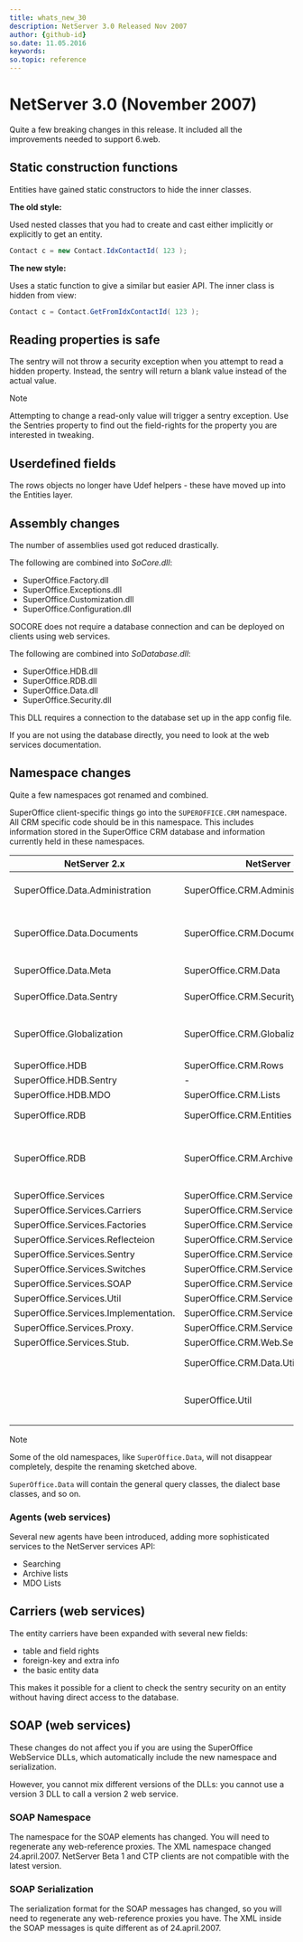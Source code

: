 ```yaml
---
title: whats_new_30
description: NetServer 3.0 Released Nov 2007
author: {github-id}
so.date: 11.05.2016
keywords:
so.topic: reference
---
```


# NetServer 3.0 (November 2007)

Quite a few breaking changes in this release. It included all the improvements needed to support 6.web.

## Static construction functions

Entities have gained static constructors to hide the inner classes.

**The old style:**

Used nested classes that you had to create and cast either implicitly or explicitly to get an entity.

```csharp
Contact c = new Contact.IdxContactId( 123 );
```

**The new style:**

Uses a static function to give a similar but easier API. The inner class is hidden from view:

```csharp
Contact c = Contact.GetFromIdxContactId( 123 );
```

## Reading properties is safe

The sentry will not throw a security exception when you attempt to read a hidden property. Instead, the sentry will return a blank value instead of the actual value.

> [!NOTE]
> Attempting to change a read-only value will trigger a sentry exception. Use the Sentries property to find out the field-rights for the property you are interested in tweaking.

## Userdefined fields

The rows objects no longer have Udef helpers - these have moved up into the Entities layer.

## Assembly changes

The number of assemblies used got reduced drastically.

The following are combined into *SoCore.dll*:

* SuperOffice.Factory.dll
* SuperOffice.Exceptions.dll
* SuperOffice.Customization.dll
* SuperOffice.Configuration.dll

SOCORE does not require a database connection and can be deployed on clients using web services.

The following are combined into *SoDatabase.dll*:

* SuperOffice.HDB.dll
* SuperOffice.RDB.dll
* SuperOffice.Data.dll
* SuperOffice.Security.dll

This DLL requires a connection to the database set up in the app config file.

If you are not using the database directly, you need to look at the web services documentation.

## Namespace changes

Quite a few namespaces got renamed and combined.

SuperOffice client-specific things go into the `SUPEROFFICE.CRM` namespace. All CRM specific code should be in this namespace. This includes information stored in the SuperOffice CRM database and information currently held in these namespaces.

| NetServer 2.x | NetServer 3.x | Description |
|---|---|---|
| SuperOffice.Data.Administration | SuperOffice.CRM.Administration | User interface independent (user-) administration functions |
| SuperOffice.Data.Documents | SuperOffice.CRM.Documents | Document handling (Template variables are held in objects under SuperOffice.CRM.Globalization) |
| SuperOffice.Data.Meta | SuperOffice.CRM.Data | Information about tables and fields in the CRM database |
| SuperOffice.Data.Sentry | SuperOffice.CRM.Security | Calculates who can access what data |
| SuperOffice.Globalization | SuperOffice.CRM.Globalization | Language and resource dependent stuff like phone, name and address formatting. Template variables and tags. |
| SuperOffice.HDB | SuperOffice.CRM.Rows | Rows is easier to understand. |
| SuperOffice.HDB.Sentry | - | Removed - not needed |
| SuperOffice.HDB.MDO | SuperOffice.CRM.Lists | |
| SuperOffice.RDB | SuperOffice.CRM.Entities | Entity aggregates row objects into business objects. |
| SuperOffice.RDB | SuperOffice.CRM.Archives | Archives are multi-column lists. These are hard-coded lists. They are superceded by the new ArchiveList namespaces, which are dynamic and flexible. |
| SuperOffice.Services | SuperOffice.CRM.Services | |
| SuperOffice.Services.Carriers | SuperOffice.CRM.Services | |
| SuperOffice.Services.Factories | SuperOffice.CRM.Services | |
| SuperOffice.Services.Reflecteion | SuperOffice.CRM.Services.Reflection | |
| SuperOffice.Services.Sentry | SuperOffice.CRM.Services.Security | |
| SuperOffice.Services.Switches | SuperOffice.CRM.Services.Switches | |
| SuperOffice.Services.SOAP | SuperOffice.CRM.Services.SOAP | |
| SuperOffice.Services.Util | SuperOffice.CRM.Services.Util | |
| SuperOffice.Services.Implementation. | SuperOffice.CRM.Services.Implementation. | |
| SuperOffice.Services.Proxy. | SuperOffice.CRM.Services.Proxy. | |
| SuperOffice.Services.Stub. | SuperOffice.CRM.Web.Services. | |
| | SuperOffice.CRM.Data.Util | **new** - helper classes for the database classes. |
| | SuperOffice.Util | **new** - helper classes and enums for everyone. Converters, template base classes, etc. |

> [!NOTE]
> Some of the old namespaces, like `SuperOffice.Data`, will not disappear completely, despite the renaming sketched above.

`SuperOffice.Data` will contain the general query classes, the dialect base classes, and so on.

### Agents (web services)

Several new agents have been introduced, adding more sophisticated services to the NetServer services API:

* Searching
* Archive lists
* MDO Lists

## Carriers (web services)

The entity carriers have been expanded with several new fields:

* table and field rights
* foreign-key and extra info
* the basic entity data

This makes it possible for a client to check the sentry security on an entity without having direct access to the database.

## SOAP (web services)

These changes do not affect you if you are using the SuperOffice WebService DLLs, which automatically include the new namespace and serialization.

However, you cannot mix different versions of the DLLs: you cannot use a version 3 DLL to call a version 2 web service.

### SOAP Namespace

The namespace for the SOAP elements has changed. You will need to regenerate any web-reference proxies. The XML namespace changed 24.april.2007. NetServer Beta 1 and CTP clients are not compatible with the latest version.

### SOAP Serialization

The serialization format for the SOAP messages has changed, so you will need to regenerate any web-reference proxies you have. The XML inside the SOAP messages is quite different as of 24.april.2007.

